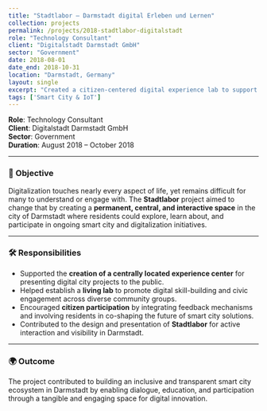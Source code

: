 ```yaml
---
title: "Stadtlabor – Darmstadt digital Erleben und Lernen"
collection: projects
permalink: /projects/2018-stadtlabor-digitalstadt
role: "Technology Consultant"
client: "Digitalstadt Darmstadt GmbH"
sector: "Government"
date: 2018-08-01
date_end: 2018-10-31
location: "Darmstadt, Germany"
layout: single
excerpt: "Created a citizen-centered digital experience lab to support community-driven engagement with Darmstadt's smart city initiatives."
tags: ['Smart City & IoT']
---
```


**Role**: Technology Consultant  
**Client**: Digitalstadt Darmstadt GmbH  
**Sector**: Government  
**Duration**: August 2018 – October 2018  

---

### 🎯 Objective

Digitalization touches nearly every aspect of life, yet remains difficult for many to understand or engage with. The **Stadtlabor** project aimed to change that by creating a **permanent, central, and interactive space** in the city of Darmstadt where residents could explore, learn about, and participate in ongoing smart city and digitalization initiatives.

---

### 🛠 Responsibilities

- Supported the **creation of a centrally located experience center** for presenting digital city projects to the public.
- Helped establish a **living lab** to promote digital skill-building and civic engagement across diverse community groups.
- Encouraged **citizen participation** by integrating feedback mechanisms and involving residents in co-shaping the future of smart city solutions.
- Contributed to the design and presentation of **Stadtlabor** for active interaction and visibility in Darmstadt.

---

### 🌍 Outcome

The project contributed to building an inclusive and transparent smart city ecosystem in Darmstadt by enabling dialogue, education, and participation through a tangible and engaging space for digital innovation.

